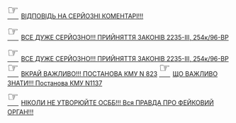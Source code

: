 <span><a href="{{site.github.url}}/pages/you_tube/znaj-svoyi-prava/vidpovid-na-serjozni-komentari.html" target="_block"><font style="
font-size: 2em;
    position: relative;
    top: -0.32em;
    padding: 0 .2em 0 0;
    height: 0;
">☞</font>ВІДПОВІДЬ НА СЕРЙОЗНІ КОМЕНТАРІ!!!</a></span>

<span><a href="{{site.github.url}}/pages/you_tube/znaj-svoyi-prava/nova-vazhliva-informaciya-zakon-28097-vr-254k96-vr.html" target="_block"><font style="
font-size: 2em;
    position: relative;
    top: -0.32em;
    padding: 0 .2em 0 0;
    height: 0;
">☞</font>ВСЕ ДУЖЕ СЕРЙОЗНО!!! ПРИЙНЯТТЯ ЗАКОНІВ 2235-III, 254к/96-ВР</a></span>

<span><a href="{{site.github.url}}/pages/you_tube/znaj-svoyi-prava/vse-duzhe-serjozno-prijnyattya-zakoniv-2235-iii-254k96-vr.html" target="_block"><font style="
font-size: 2em;
    position: relative;
    top: -0.32em;
    padding: 0 .2em 0 0;
    height: 0;
">☞</font>ВСЕ ДУЖЕ СЕРЙОЗНО!!! ПРИЙНЯТТЯ ЗАКОНІВ 2235-III, 254к/96-ВР</a></span>
<span><a href="{{site.github.url}}/pages/you_tube/znaj-svoyi-prava/vkraj-vazhlivo-postanova-kmu-n-823.html" target="_block"><font style="
font-size: 2em;
    position: relative;
    top: -0.32em;
    padding: 0 .2em 0 0;
    height: 0;
">☞</font>ВКРАЙ ВАЖЛИВО!!! ПОСТАНОВА КМУ N 823</a></span>
<span><a href="{{site.github.url}}/pages/you_tube/znaj-svoyi-prava/sho-vazhlivo-znati-postanova-kmu-n1137.html" target="_block"><font style="
font-size: 2em;
    position: relative;
    top: -0.32em;
    padding: 0 .2em 0 0;
    height: 0;
">☞</font>ЩО ВАЖЛИВО ЗНАТИ!!! Постанова КМУ N1137</a></span>

<span><a href="{{site.github.url}}/pages/you_tube/znaj-svoyi-prava/nikoli-ne-utvoryujte-osbb-vsya-pravda-pro-fejkovij-organ.html" target="_block"><font style="
font-size: 2em;
    position: relative;
    top: -0.32em;
    padding: 0 .2em 0 0;
    height: 0;
">☞</font>НІКОЛИ НЕ УТВОРЮЙТЕ ОСББ!!! Вся ПРАВДА ПРО ФЕЙКОВИЙ ОРГАН!!!</a></span>
